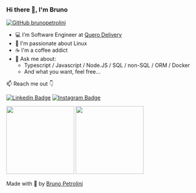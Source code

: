 ### Hi there 👋, I'm Bruno

[![GitHub brunopetrolini](https://img.shields.io/github/followers/brunopetrolini?label=follow&style=social)](https://github.com/brunopetrolini)

- 💻 I’m Software Engineer at [Quero Delivery](https://querodelivery.com/)
- 🐧 I'm passionate about Linux
- ☕ I'm a coffee addict
- 💬 Ask me about:
  - Typescript / Javascript / Node.JS / SQL / non-SQL / ORM / Docker
  - And what you want, feel free...

📫 Reach me out 👇

[![Linkedin Badge](https://img.shields.io/badge/-LinkedIn-blue?style=flat-square&logo=Linkedin&logoColor=white&link=https://www.linkedin.com/in/brunopetrolini/)](https://www.linkedin.com/in/brunopetrolini/)
[![Instagram Badge](https://img.shields.io/badge/-Instagram-%23E4405F?style=flat-square&logo=instagram&logoColor=white&link=https://www.instagram.com/petrolini.json/)](https://www.instagram.com/petrolini.json/)

<p></p>

<div>
    <img height="180em" src="https://github-readme-stats.vercel.app/api?username=brunopetrolini&show_icons=true&theme=dracula&include_all_commits=true&count_private=true"/>
    <img height="180em" src="https://github-readme-stats.vercel.app/api/top-langs/?username=brunopetrolini&layout=compact&langs_count=16&theme=dracula"/>
</div>


Made with 💜 by [Bruno Petrolini](https://www.facebook.com/bruno.petrolini18/)
